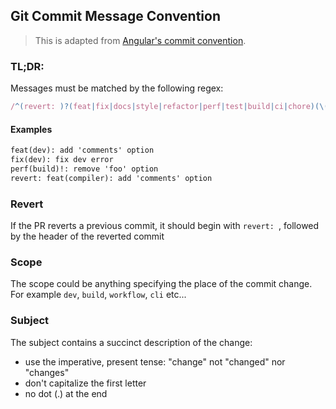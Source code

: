 ## Git Commit Message Convention

> This is adapted from [Angular's commit convention](https://github.com/conventional-changelog/conventional-changelog/tree/master/packages/conventional-changelog-angular).

### TL;DR:

Messages must be matched by the following regex:

<!-- prettier-ignore -->
```js
/^(revert: )?(feat|fix|docs|style|refactor|perf|test|build|ci|chore)(\(.+\))?!?: .{1,50}/
```

#### Examples

```txt
feat(dev): add 'comments' option
fix(dev): fix dev error
perf(build)!: remove 'foo' option
revert: feat(compiler): add 'comments' option
```

### Revert

If the PR reverts a previous commit, it should begin with `revert: `,
followed by the header of the reverted commit

### Scope

The scope could be anything specifying the place of the commit change. For example `dev`, `build`, `workflow`, `cli` etc...

### Subject

The subject contains a succinct description of the change:

- use the imperative, present tense: "change" not "changed" nor "changes"
- don't capitalize the first letter
- no dot (.) at the end
